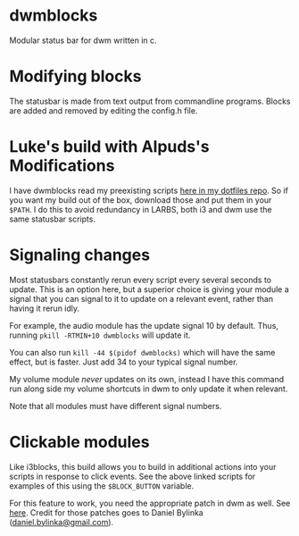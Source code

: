 # dwmblocks

Modular status bar for dwm written in c.

# Modifying blocks

The statusbar is made from text output from commandline programs.  Blocks are
added and removed by editing the config.h file.

# Luke's build with Alpuds's Modifications

I have dwmblocks read my preexisting scripts
[here in my dotfiles repo](https://github.com/Alpuds/config/tree/main/.local/bin/statusbar).
So if you want my build out of the box, download those and put them in your
`$PATH`. I do this to avoid redundancy in LARBS, both i3 and dwm use the same
statusbar scripts.

# Signaling changes

Most statusbars constantly rerun every script every several seconds to update.
This is an option here, but a superior choice is giving your module a signal
that you can signal to it to update on a relevant event, rather than having it
rerun idly.

For example, the audio module has the update signal 10 by default.  Thus,
running `pkill -RTMIN+10 dwmblocks` will update it.

You can also run `kill -44 $(pidof dwmblocks)` which will have the same effect,
but is faster.  Just add 34 to your typical signal number.

My volume module *never* updates on its own, instead I have this command run
along side my volume shortcuts in dwm to only update it when relevant.

Note that all modules must have different signal numbers.

# Clickable modules

Like i3blocks, this build allows you to build in additional actions into your
scripts in response to click events.  See the above linked scripts for examples
of this using the `$BLOCK_BUTTON` variable.

For this feature to work, you need the appropriate patch in dwm as well. See
[here](https://dwm.suckless.org/patches/statuscmd/).
Credit for those patches goes to Daniel Bylinka (daniel.bylinka@gmail.com).
